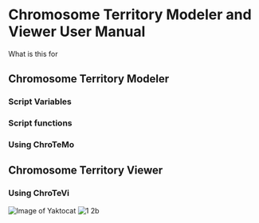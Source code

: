 # Chromosome Territory Modeler and Viewer User Manual

What is this for

## Chromosome Territory Modeler
### Script Variables

### Script functions

### Using ChroTeMo

## Chromosome Territory Viewer
### Using ChroTeVi

![Image of Yaktocat](https://octodex.github.com/images/yaktocat.png)
![1 2b](https://cloud.githubusercontent.com/assets/7203094/10023245/63f2c5ae-6151-11e5-81ac-0ca4e7afe65e.png)
